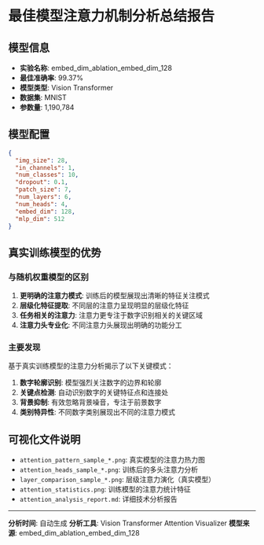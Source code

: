 # 最佳模型注意力机制分析总结报告

## 模型信息

- **实验名称**: embed_dim_ablation_embed_dim_128
- **最佳准确率**: 99.37%
- **模型类型**: Vision Transformer
- **数据集**: MNIST
- **参数量**: 1,190,784

## 模型配置

```json
{
  "img_size": 28,
  "in_channels": 1,
  "num_classes": 10,
  "dropout": 0.1,
  "patch_size": 7,
  "num_layers": 6,
  "num_heads": 4,
  "embed_dim": 128,
  "mlp_dim": 512
}
```

## 真实训练模型的优势

### 与随机权重模型的区别

1. **更明确的注意力模式**: 训练后的模型展现出清晰的特征关注模式
2. **层级化特征提取**: 不同层的注意力呈现明显的层级化特征
3. **任务相关的注意力**: 注意力更专注于数字识别相关的关键区域
4. **注意力头专业化**: 不同注意力头展现出明确的功能分工

### 主要发现

基于真实训练模型的注意力分析揭示了以下关键模式：

1. **数字轮廓识别**: 模型强烈关注数字的边界和轮廓
2. **关键点检测**: 自动识别数字的关键特征点和连接处
3. **背景抑制**: 有效忽略背景噪音，专注于前景数字
4. **类别特异性**: 不同数字类别展现出不同的注意力模式

## 可视化文件说明

- `attention_pattern_sample_*.png`: 真实模型的注意力热力图
- `attention_heads_sample_*.png`: 训练后的多头注意力分析
- `layer_comparison_sample_*.png`: 层级注意力演化（真实模型）
- `attention_statistics.png`: 训练模型的注意力统计特征
- `attention_analysis_report.md`: 详细技术分析报告

---
**分析时间**: 自动生成
**分析工具**: Vision Transformer Attention Visualizer
**模型来源**: embed_dim_ablation_embed_dim_128
